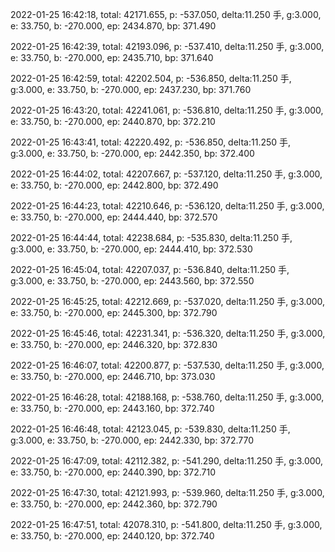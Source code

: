 2022-01-25 16:42:18, total: 42171.655, p: -537.050, delta:11.250 手, g:3.000, e: 33.750, b: -270.000, ep: 2434.870, bp: 371.490

2022-01-25 16:42:39, total: 42193.096, p: -537.410, delta:11.250 手, g:3.000, e: 33.750, b: -270.000, ep: 2435.710, bp: 371.640

2022-01-25 16:42:59, total: 42202.504, p: -536.850, delta:11.250 手, g:3.000, e: 33.750, b: -270.000, ep: 2437.230, bp: 371.760

2022-01-25 16:43:20, total: 42241.061, p: -536.810, delta:11.250 手, g:3.000, e: 33.750, b: -270.000, ep: 2440.870, bp: 372.210

2022-01-25 16:43:41, total: 42220.492, p: -536.850, delta:11.250 手, g:3.000, e: 33.750, b: -270.000, ep: 2442.350, bp: 372.400

2022-01-25 16:44:02, total: 42207.667, p: -537.120, delta:11.250 手, g:3.000, e: 33.750, b: -270.000, ep: 2442.800, bp: 372.490

2022-01-25 16:44:23, total: 42210.646, p: -536.120, delta:11.250 手, g:3.000, e: 33.750, b: -270.000, ep: 2444.440, bp: 372.570

2022-01-25 16:44:44, total: 42238.684, p: -535.830, delta:11.250 手, g:3.000, e: 33.750, b: -270.000, ep: 2444.410, bp: 372.530

2022-01-25 16:45:04, total: 42207.037, p: -536.840, delta:11.250 手, g:3.000, e: 33.750, b: -270.000, ep: 2443.560, bp: 372.550

2022-01-25 16:45:25, total: 42212.669, p: -537.020, delta:11.250 手, g:3.000, e: 33.750, b: -270.000, ep: 2445.300, bp: 372.790

2022-01-25 16:45:46, total: 42231.341, p: -536.320, delta:11.250 手, g:3.000, e: 33.750, b: -270.000, ep: 2446.320, bp: 372.830

2022-01-25 16:46:07, total: 42200.877, p: -537.530, delta:11.250 手, g:3.000, e: 33.750, b: -270.000, ep: 2446.710, bp: 373.030

2022-01-25 16:46:28, total: 42188.168, p: -538.760, delta:11.250 手, g:3.000, e: 33.750, b: -270.000, ep: 2443.160, bp: 372.740

2022-01-25 16:46:48, total: 42123.045, p: -539.830, delta:11.250 手, g:3.000, e: 33.750, b: -270.000, ep: 2442.330, bp: 372.770

2022-01-25 16:47:09, total: 42112.382, p: -541.290, delta:11.250 手, g:3.000, e: 33.750, b: -270.000, ep: 2440.390, bp: 372.710

2022-01-25 16:47:30, total: 42121.993, p: -539.960, delta:11.250 手, g:3.000, e: 33.750, b: -270.000, ep: 2442.360, bp: 372.790

2022-01-25 16:47:51, total: 42078.310, p: -541.800, delta:11.250 手, g:3.000, e: 33.750, b: -270.000, ep: 2440.120, bp: 372.740